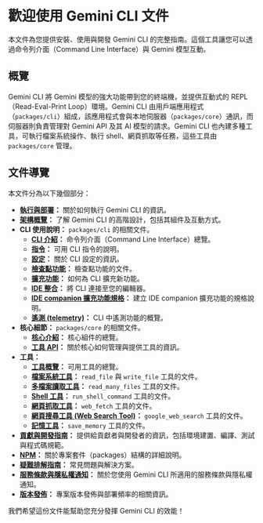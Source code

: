 # 歡迎使用 Gemini CLI 文件

本文件為您提供安裝、使用與開發 Gemini CLI 的完整指南。這個工具讓您可以透過命令列介面（Command Line Interface）與 Gemini 模型互動。

## 概覽

Gemini CLI 將 Gemini 模型的強大功能帶到您的終端機，並提供互動式的 REPL（Read-Eval-Print Loop）環境。Gemini CLI 由用戶端應用程式（`packages/cli`）組成，該應用程式會與本地伺服器（`packages/core`）通訊，而伺服器則負責管理對 Gemini API 及其 AI 模型的請求。Gemini CLI 也內建多種工具，可執行檔案系統操作、執行 shell、網頁抓取等任務，這些工具由 `packages/core` 管理。

## 文件導覽

本文件分為以下幾個部分：

- **[執行與部署](./deployment.md)：** 關於如何執行 Gemini CLI 的資訊。
- **[架構概覽](./architecture.md)：** 了解 Gemini CLI 的高階設計，包括其組件及互動方式。
- **CLI 使用說明：** `packages/cli` 的相關文件。
  - **[CLI 介紹](./cli/index.md)：** 命令列介面（Command Line Interface）總覽。
  - **[指令](./cli/commands.md)：** 可用 CLI 指令的說明。
  - **[設定](./cli/configuration.md)：** 關於 CLI 設定的資訊。
  - **[檢查點功能](./checkpointing.md)：** 檢查點功能的文件。
  - **[擴充功能](./extension.md)：** 如何為 CLI 擴充新功能。
  - **[IDE 整合](./ide-integration.md)：** 將 CLI 連接至您的編輯器。
  - **[IDE companion 擴充功能規格](./ide-companion-spec.md)：** 建立 IDE companion 擴充功能的規格說明。
  - **[遙測 (telemetry)](./telemetry.md)：** CLI 中遙測功能的概覽。
- **核心細節：** `packages/core` 的相關文件。
  - **[核心介紹](./core/index.md)：** 核心組件的總覽。
  - **[工具 API](./core/tools-api.md)：** 關於核心如何管理與提供工具的資訊。
- **工具：**
  - **[工具概覽](./tools/index.md)：** 可用工具的總覽。
  - **[檔案系統工具](./tools/file-system.md)：** `read_file` 與 `write_file` 工具的文件。
  - **[多檔案讀取工具](./tools/multi-file.md)：** `read_many_files` 工具的文件。
  - **[Shell 工具](./tools/shell.md)：** `run_shell_command` 工具的文件。
  - **[網頁抓取工具](./tools/web-fetch.md)：** `web_fetch` 工具的文件。
  - **[網頁搜尋工具 (Web Search Tool)](./tools/web-search.md)：** `google_web_search` 工具的文件。
  - **[記憶工具](./tools/memory.md)：** `save_memory` 工具的文件。
- **[貢獻與開發指南](../CONTRIBUTING.md)：** 提供給貢獻者與開發者的資訊，包括環境建置、編譯、測試與程式碼規範。
- **[NPM](./npm.md)：** 關於專案套件（packages）結構的詳細說明。
- **[疑難排解指南](./troubleshooting.md)：** 常見問題與解決方案。
- **[服務條款與隱私權通知](./tos-privacy.md)：** 關於您使用 Gemini CLI 所適用的服務條款與隱私權通知。
- **[版本發佈](./releases.md)：** 專案版本發佈與部署頻率的相關資訊。

我們希望這份文件能幫助您充分發揮 Gemini CLI 的效能！
